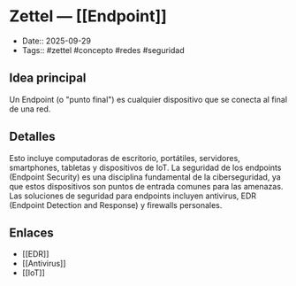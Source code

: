 # Zettel — [[Endpoint]]

- Date:: 2025-09-29
- Tags:: #zettel #concepto #redes #seguridad

## Idea principal
Un Endpoint (o "punto final") es cualquier dispositivo que se conecta al final de una red. 

## Detalles
Esto incluye computadoras de escritorio, portátiles, servidores, smartphones, tabletas y dispositivos de IoT. La seguridad de los endpoints (Endpoint Security) es una disciplina fundamental de la ciberseguridad, ya que estos dispositivos son puntos de entrada comunes para las amenazas. Las soluciones de seguridad para endpoints incluyen antivirus, EDR (Endpoint Detection and Response) y firewalls personales.

## Enlaces
- [[EDR]]
- [[Antivirus]]
- [[IoT]]